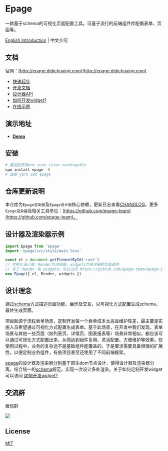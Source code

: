 # Epage

一款基于schema的可视化页面配置工具。可基于流行的前端组件库配置表单、页面等。

[English Introduction](./README_EN.md) | 中文介绍

## 文档

官网：[http://epage.didichuxing.com](http://epage.didichuxing.com)

- [快速起步](http://epage.didichuxing.com/usage/#快速起步)
- [开发文档](http://epage.didichuxing.com/developer/)
- [设计器API](http://epage.didichuxing.com/developer/epage.html)
- [如何开发widget?](http://epage.didichuxing.com/developer/widget.html)
- [在线示例](http://epage.didichuxing.com/examples/)


## 演示地址

- **[Demo](http://epage.didichuxing.com/examples/epage.html)**

## 安装

```sh
# 需提前安装vue vuex iview vuedragable
npm install epage -S
# 或者 yarn add epage
```

## 仓库更新说明

本仓库为`Epage渲染器`及`Epage设计器`核心依赖，更新日志查看[CHANGLOG](./CHANGELOG.md)。更多`Epage渲染器`及相关工具参见：[https://github.com/epage-team](https://github.com/epage-team)。

## 设计器及渲染器示例

```js
import Epage from 'epage'
import 'epage/src/style/main.less'

const el = document.getElementById('root')
// 实例化设计器，Render为渲染器，widgets为待注册的页面部件
// 关于 Render 和 widgets，可以访问 https://github.com/epage-team/epage-iview
new Epage({ el, Render, widgets })
```

## 设计理念

通过[schema](http://epage.didichuxing.com/developer/schema.html)方式描述页面功能、展示及交互，以可视化方式配置生成schema，最终生成页面。

项目起源于流程表单场景，定制开发每一个表单成本太高且维护性差，最主要是实施人员希望通过可视化方式配置生成表单。基于此场景，在开发中我们发现，表单场景与其他一些页面（如列表页、详情页、图表报表等）场景非常相似，都应该可以通过可视化方式配置出来，从而达到组件复用、灵活配置、方便维护等效果。在使用过程中，业务的复杂远不是基础组件能覆盖的，于是要求需要具备很强的扩展性，以便定制业务组件，有些项目甚至还使用了不同前端框架。

[epage](http://epage.didichuxing.com/)的设计器及渲染器分别基于原生dom节点设计，使得设计器及渲染器分离，结合统一的[schema](http://epage.didichuxing.com/developer/schema.html)规范，实现一次设计多处渲染。关于如何定制开发widget可以访问 [如何开发widget?](http://epage.didichuxing.com/developer/widget.html)

## 交流群

微信群

![](http://img-hxy021.didistatic.com/static/star/epage-qrcode.jpg)

## License

[MIT](http://opensource.org/licenses/MIT)
